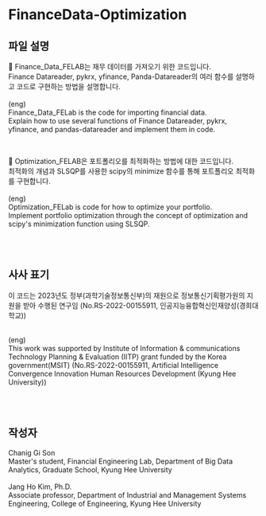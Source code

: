 # FinanceData-Optimization

## 파일 설명
📃 Finance_Data_FELAB는 재무 데이터를 가져오기 위한 코드입니다. <br>
Finance Datareader, pykrx, yfinance, Panda-Datareader의 여러 함수를 설명하고 코드로 구현하는 방법을 설명합니다. <br>
<br> (eng) <br>
Finance_Data_FELab is the code for importing financial data. <br>
Explain how to use several functions of Finance Datareader, pykrx, yfinance, and pandas-datareader and implement them in code. <br>

<br>

📃 Optimization_FELAB은 포트폴리오를 최적화하는 방법에 대한 코드입니다. <br>
최적화의 개념과 SLSQP를 사용한 scipy의 minimize 함수를 통해 포트폴리오 최적화를 구현합니다. <br>
<br> (eng) <br>
Optimization_FELab is code for how to optimize your portfolio. <br>
Implement portfolio optimization through the concept of optimization and scipy's minimization function using SLSQP. <br>

<br>
<br>

## 사사 표기
이 코드는 2023년도 정부(과학기술정보통신부)의 재원으로 정보통신기획평가원의 지원을 받아 수행된 연구임 (No.RS-2022-00155911, 인공지능융합혁신인재양성(경희대학교)) <br>

<br> (eng) <br>
This work was supported by Institute of Information & communications Technology Planning & Evaluation (IITP) grant funded by the Korea government(MSIT) (No.RS-2022-00155911, Artificial Intelligence Convergence Innovation Human Resources Development (Kyung Hee University)) <br>

<br>
<br>

## 작성자 <br>
Chanig Gi Son<br>
Master's student, Financial Engineering Lab, Department of Big Data Analytics, Graduate School, Kyung Hee University<br>
<br>
Jang Ho Kim, Ph.D.<br>
Associate professor, Department of Industrial and Management Systems Engineering, College of Engineering, Kyung Hee University <br>
